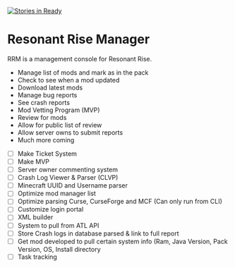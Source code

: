 [![Stories in Ready](https://badge.waffle.io/Resonant-Rise/Manager.png?label=ready&title=Ready)](http://waffle.io/Resonant-Rise/Manager)
# Resonant Rise Manager

RRM is a management console for Resonant Rise. 
* Manage list of mods and mark as in the pack
* Check to see when a mod updated
* Download latest mods
* Manage bug reports
* See crash reports
* Mod Vetting Program (MVP)
 * Review for mods
 * Allow for public list of review
* Allow server owns to submit reports
* Much more coming

- [ ] Make Ticket System
- [ ] Make MVP
- [ ] Server owner commenting system
- [ ] Crash Log Viewer & Parser (CLVP)
- [ ] Minecraft UUID and Username parser
- [ ] Optimize mod manager list
- [ ] Optimize parsing Curse, CurseForge and MCF (Can only run from CLI)
- [ ] Customize login portal
- [ ] XML builder
- [ ] System to pull from ATL API
- [ ] Store Crash logs in database parsed & link to full report
- [ ] Get mod developed to pull certain system info (Ram, Java Version, Pack Version, OS, Install directory
- [ ] Task tracking
